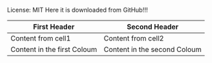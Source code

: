 License: MIT
Here it is downloaded from GitHub!!!

First Header| Second Header
-------------|--------------
Content from cell1| Content from cell2
Content in the first Coloum|Content in the second Coloum
